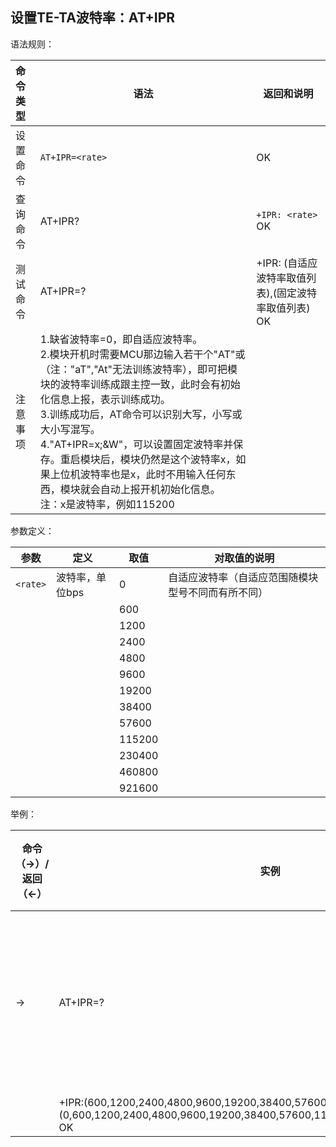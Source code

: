 ## 设置TE-TA波特率：AT+IPR

语法规则：

| 命令类型 | 语法                                                         | 返回和说明                                               |
| :------- | ------------------------------------------------------------ | -------------------------------------------------------- |
| 设置命令 | `AT+IPR=<rate>`                                              | OK                                                       |
| 查询命令 | AT+IPR?                                                      | `+IPR: <rate>` <br>OK                                    |
| 测试命令 | AT+IPR=?                                                     | +IPR: (自适应波特率取值列表),(固定波特率取值列表) <br>OK |
| 注意事项 | 1.缺省波特率=0，即自适应波特率。<br>2.模块开机时需要MCU那边输入若干个"AT"或（注："aT","At"无法训练波特率），即可把模块的波特率训练成跟主控一致，此时会有初始化信息上报，表示训练成功。<br>3.训练成功后，AT命令可以识别大写，小写或大小写混写。<br>4."AT+IPR=x;&W"，可以设置固定波特率并保存。重启模块后，模块仍然是这个波特率x，如果上位机波特率也是x，此时不用输入任何东西，模块就会自动上报开机初始化信息。<br>注：x是波特率，例如115200 |                                                          |

 

参数定义：

| 参数     | 定义            | 取值   | 对取值的说明                                       |
| -------- | --------------- | ------ | -------------------------------------------------- |
| `<rate>` | 波特率，单位bps | 0      | 自适应波特率（自适应范围随模块型号不同而有所不同） |
|          |                 | 600    |                                                    |
|          |                 | 1200   |                                                    |
|          |                 | 2400   |                                                    |
|          |                 | 4800   |                                                    |
|          |                 | 9600   |                                                    |
|          |                 | 19200  |                                                    |
|          |                 | 38400  |                                                    |
|          |                 | 57600  |                                                    |
|          |                 | 115200 |                                                    |
|          |                 | 230400 |                                                    |
|          |                 | 460800 |                                                    |
|          |                 | 921600 |                                                    |

举例：

| 命令（→）/  返回（←） | 实例                                                         | 解释和说明               |
| --------------------- | ------------------------------------------------------------ | ------------------------ |
| →                     | AT+IPR=?                                                     | 查询当前支持的波特率范围 |
|                       | +IPR:(600,1200,2400,4800,9600,19200,38400,57600,115200,230400),(0,600,1200,2400,4800,9600,19200,38400,57600,115200,230400,460800,921600)<br> OK |                          |
